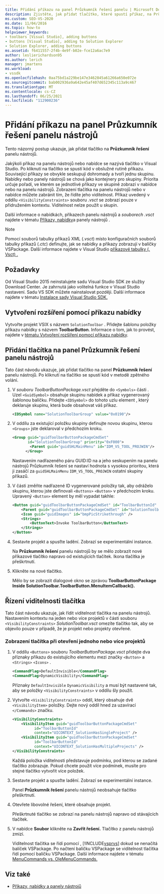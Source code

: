 ```yaml
---
title: Přidání příkazu na panel Průzkumník řešení panelu | Microsoft Docs
description: Zjistěte, jak přidat tlačítko, které spustí příkaz, na Průzkumník řešení panelu nástrojů v Visual Studio.
ms.custom: SEO-VS-2020
ms.date: 11/04/2016
ms.topic: how-to
helpviewer_keywords:
- toolbars [Visual Studio], adding buttons
- buttons [Visual Studio], adding to Solution Explorer
- Solution Explorer, adding buttons
ms.assetid: f6411557-2f4b-4e9f-b02e-fce12a6ac7e9
author: leslierichardson95
ms.author: lerich
manager: jmartens
ms.workload:
- vssdk
ms.openlocfilehash: 0aa75bd1a229be147e3462845a61266a650e072e
ms.sourcegitcommit: bab002936a9a642e45af407d652345c113a9c467
ms.translationtype: MT
ms.contentlocale: cs-CZ
ms.lasthandoff: 06/25/2021
ms.locfileid: "112900236"
---
```

# <a name="add-a-command-to-the-solution-explorer-toolbar"></a>Přidání příkazu na panel Průzkumník řešení panelu nástrojů
Tento názorný postup ukazuje, jak přidat tlačítko na **Průzkumník řešení** panelu nástrojů.

 Jakýkoli příkaz na panelu nástrojů nebo nabídce se nazývá tlačítko v Visual Studio. Po kliknutí na tlačítko se spustí kód v obslužné rutině příkazu. Související příkazy se obvykle seskupují dohromady a tvoří jednu skupinu. Nabídky nebo panely nástrojů se chová jako kontejnery pro skupiny. Priorita určuje pořadí, ve kterém se jednotlivé příkazy ve skupině zobrazí v nabídce nebo na panelu nástrojů. Zobrazení tlačítka na panelu nástrojů nebo v nabídce můžete zabránit tím, že řídíte jeho viditelnost. Příkaz uvedený v oddílu `<VisibilityConstraints>` souboru *.vsct* se zobrazí pouze v přidruženém kontextu. Viditelnost nelze použít u skupin.

 Další informace o nabídkách, příkazech panelu nástrojů a *souborech .vsct* najdete v tématu [Příkazy, nabídky](../extensibility/internals/commands-menus-and-toolbars.md)a panely nástrojů .

> [!NOTE]
> Pomocí souborů tabulky příkazů XML (*.vsct*) místo konfiguračních souborů tabulky příkazů (*.ctc*) definujte, jak se nabídky a příkazy zobrazují v balíčky VSPackage. Další informace najdete v Visual Studio [příkazové tabulky (. Vsct) .](../extensibility/internals/visual-studio-command-table-dot-vsct-files.md)

## <a name="prerequisites"></a>Požadavky
 Od Visual Studio 2015 neinstalujete sadu Visual Studio SDK ze služby Download Center. Je zahrnutá jako volitelná funkce v Visual Studio nastavení. Sadu VS SDK můžete nainstalovat později. Další informace najdete v tématu [Instalace sady Visual Studio SDK.](../extensibility/installing-the-visual-studio-sdk.md)

## <a name="create-an-extension-with-a-menu-command"></a>Vytvoření rozšíření pomocí příkazu nabídky
 Vytvořte projekt VSIX s názvem `SolutionToolbar` . Přidejte šablonu položky příkazu nabídky s názvem **ToolbarButton**. Informace o tom, jak to provést, najdete v [tématu Vytvoření rozšíření pomocí příkazu nabídky](../extensibility/creating-an-extension-with-a-menu-command.md).

## <a name="add-a-button-to-the-solution-explorer-toolbar"></a>Přidání tlačítka na panel Průzkumník řešení panelu nástrojů
 Tato část návodu ukazuje, jak přidat tlačítko na panel **Průzkumník řešení** panelu nástrojů. Po kliknutí na tlačítko se spustí kód v metodě zpětného volání.

1. V *souboru ToolbarButtonPackage.vsct* přejděte do  `<Symbols>` části . Uzel `<GuidSymbol>`  obsahuje skupinu nabídek a příkaz vygenerovaný šablonou balíčku. Přidejte `<IDSymbol>` do tohoto uzlu element , který deklaruje skupinu, která bude obsahovat váš příkaz.

    ```xml
    <IDSymbol name="SolutionToolbarGroup" value="0x0190"/>
    ```

2. V oddílu za existující položku skupiny definujte novou skupinu, kterou `<Groups>` jste deklaroval v předchozím kroku.

    ```xml
    <Group guid="guidToolbarButtonPackageCmdSet"
           id="SolutionToolbarGroup" priority="0xF000">
            <Parent guid="guidSHLMainMenu" id="IDM_VS_TOOL_PROJWIN"/>
          </Group>
    ```

     Nastavením nadřazeného páru GUID:ID na a jeho seskupením na panelu nástrojů Průzkumník řešení se nastaví hodnota s vysokou prioritou, která ji zasáčí za `guidSHLMainMenu` `IDM_VS_TOOL_PROJWIN` ostatní skupiny příkazů. 

3. V části změňte nadřazené ID vygenerované položky tak, aby odráželo skupinu, kterou jste definovali `<Buttons>` `<Button>` v předchozím kroku. Upravený `<Button>` element by měl vypadat takhle:

    ```xml
    <Button guid="guidToolbarButtonPackageCmdSet" id="ToolbarButtonId" priority="0x0100" type="Button">
        <Parent guid="guidToolbarButtonPackageCmdSet" id="SolutionToolbarGroup" />
        <Icon guid="guidImages" id="bmpPicStrikethrough" />
        <Strings>
            <ButtonText>Invoke ToolbarButton</ButtonText>
        </Strings>
    </Button>
    ```

4. Sestavte projekt a spusťte ladění. Zobrazí se experimentální instance.

     Na **Průzkumník řešení** panelu nástrojů by se mělo zobrazit nové příkazové tlačítko napravo od existujících tlačítek. Ikona tlačítka je přeškrtnutí.

5. Klikněte na nové tlačítko.

     Mělo by se zobrazit dialogové okno se zprávou **ToolbarButtonPackage Inside SolutionToolbar.ToolbarButton.MenuItemCallback().**

## <a name="control-the-visibility-of-a-button"></a>Řízení viditelnosti tlačítka
 Tato část návodu ukazuje, jak řídit viditelnost tlačítka na panelu nástrojů. Nastavením kontextu na jeden nebo více projektů v části souboru `<VisibilityConstraints>` *SolutionToolbar.vsct* omezíte tlačítko tak, aby se objevilo pouze v případě, že je projekt nebo projekty otevřené.

### <a name="to-display-a-button-when-one-or-more-projects-are-open"></a>Zobrazení tlačítka při otevření jednoho nebo více projektů

1. V oddílu `<Buttons>` souboru *ToolbarButtonPackage.vsct* přidejte dva příznaky příkazu do existujícího elementu mezi značky `<Button>` a `<Strings>` `<Icons>` .

   ```xml
   <CommandFlag>DefaultInvisible</CommandFlag>
   <CommandFlag>DynamicVisibility</CommandFlag>
   ```

    Příznaky `DefaultInvisible` `DynamicVisibility` a musí být nastavené tak, aby se položky `<VisibilityConstraints>` v oddílu šly použít.

2. Vytvořte `<VisibilityConstraints>` oddíl, který obsahuje dvě `<VisibilityItem>` položky. Dejte nový oddíl hned za uzavírací `</Commands>` značku.

   ```xml
   <VisibilityConstraints>
       <VisibilityItem guid="guidToolbarButtonPackageCmdSet"
             id="ToolbarButtonId"
             context="UICONTEXT_SolutionHasSingleProject" />
       <VisibilityItem guid="guidToolbarButtonPackageCmdSet"
             id="ToolbarButtonId"
             context="UICONTEXT_SolutionHasMultipleProjects" />
   </VisibilityConstraints>
   ```

    Každá položka viditelnosti představuje podmínku, pod kterou se zadané tlačítko zobrazuje. Pokud chcete použít více podmínek, musíte pro stejné tlačítko vytvořit více položek.

3. Sestavte projekt a spusťte ladění. Zobrazí se experimentální instance.

    Panel **Průzkumník řešení** panelu nástrojů neobsahuje tlačítko přeškrtnutí.

4. Otevřete libovolné řešení, které obsahuje projekt.

    Přeškrtnuté tlačítko se zobrazí na panelu nástrojů napravo od stávajících tlačítek.

5. V nabídce **Soubor** klikněte na **Zavřít řešení.** Tlačítko z panelu nástrojů zmizí.

   Viditelnost tlačítka se řídí pomocí , [!INCLUDE[vsprvs](../code-quality/includes/vsprvs_md.md)] dokud se nenačítá balíček VSPackage. Po načtení balíčku VSPackage se viditelnost tlačítka řídí pomocí balíčku VSPackage.  Další informace najdete v tématu [MenuCommands vs. OleMenuCommands.](/previous-versions/visualstudio/visual-studio-2015/misc/menucommands-vs-olemenucommands?preserve-view=true&view=vs-2015)

## <a name="see-also"></a>Viz také
- [Příkazy, nabídky a panely nástrojů](../extensibility/internals/commands-menus-and-toolbars.md)